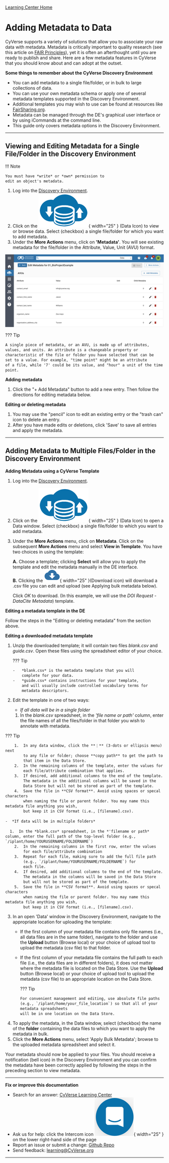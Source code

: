 [Learning Center Home](http://learning.cyverse.org/)

# Adding Metadata to Data

CyVerse supports a variety of solutions that allow you to
associate your raw data with metadata. Metadata is critically
important to quality research (see this article on [FAIR Principles](https://www.nature.com/articles/sdata201618)), yet it is often
an afterthought until you are ready to publish and share. Here
are a few metadata features in CyVerse that you should know about and can adopt at the
outset.

**Some things to remember about the CyVerse Discovery Environment**

-   You can add metadata to a single file/folder, or in bulk to large
    collections of data. 
-   You can use your own metadata schema or apply one of several metadata templates supported in the Discovery Environment.
-   Additional templates you may wish to use can be found at resources like [FairSharing.org](ttps://fairsharing.org/).
-   Metadata can be managed through the DE's graphical user interface or by using iCommands at the command line. 
-   This guide only covers metadata options in the Discovery Environment.

------------------------------------------------------------------------

## Viewing and Editing Metadata for a Single File/Folder in the Discovery Environment

!!! Note

    You must have *write* or *own* permission to
    edit an object's metadata.

1.  Log into the [Discovery Environment](https://de.cyverse.org/de/).
2. Click on the ![Data_Icon](../assets/de/menu_items/dataIcon.png){ width="25" }  (Data Icon) to view or browse data. Select (checkbox) a single file/folder for which you want to add metadata.
3. Under the **More Actions** menu, click on **'Metadata'**. You will see existing metadata for the file/folder in the Attribute, Value, Unit (AVU) format.

![edit_view_metadta](../assets/ds/edit_view_metadata.png)

   ??? Tip

    A single piece of metadata, or an AVU, is made up of attributes,
    values, and units. An attribute is a changeable property or
    characteristic of the file or folder you have selected that can be
    set to a value. For example, "time point" might be an attribute
    of a file, while '7' could be its value, and "hour" a unit of the time point.

**Adding metadata**

1.  Click the "+ Add Metadata" button to add a new entry. Then follow
    the directions for editing metadata below.

**Editing or deleting metadata**

1.  You may use the "pencil" icon to edit an existing entry or the
    "trash can" icon to delete an entry.
2.  After you have made edits or deletions, click 'Save' to save all entries and apply the metadata.

------------------------------------------------------------------------

## Adding Metadata to Multiple Files/Folder in the Discovery Environment

**Adding Metadata using a CyVerse Template**

1.  Log into the [Discovery Environment](https://de.cyverse.org/de/).

2.  Click on the ![Data_Icon](../assets/de/menu_items/dataIcon.png){ width="25" } (Data Icon) to open a Data window. Select (checkbox) a single file/folder to which you want to add metadata.

3.  Under the **More Actions** menu, click on **Metadata**. Click on
    the subsequent **More Actions** menu and select **View in
    Template**. You have two choices in using the template:

     **A.** Choose a template; clicking **Select** will allow you to apply the template and edit the metadata manually in the DE interface. <br>
     **B.** Clicking the ![Download_Icon](../assets/ds/download_icon_OLD.png){ width="25" }(Download icon) will download a .csv file you can edit and upload (see Applying bulk metadata below).

    Click *OK* to download. (In this example, we will use
    the *DOI Request - DataCite Metadata*) template.

**Editing a metadata template in the DE**

Follow the steps in the "Editing or deleting metadata" from the section above.

**Editing a downloaded metadata template**

1.  Unzip the downloaded template; it will contain two files
    *blank.csv* and *guide.csv*. Open these
    files using the spreadsheet editor of your choice.

    ??? Tip

        -   *blank.csv* is the metadata template that you will
            complete for your data.
        -   *guide.csv* contains instructions for your template,
            and will usually include controlled vocabulary terms for
            metadata descriptors.

2.  Edit the template in one of two ways:

    -   *If all data will be in a single folder*

       1.  In the *blank.csv* spreadsheet, in the *'file name or path'* column, enter the file names of all the files/folder in that folder you wish to annotate with metadata.
        
 ??? Tip 

        1.  In any data window, click the **⋮** (3-dots or ellipsis menu) next
            to any file or folder; choose **copy path** to get the path to
            that item in the Data Store.
        2.  In the remaining columns of the template, enter the values for
            each file/attribute combination that applies.
        3.  If desired, add additional columns to the end of the template.
            The metadata in the additional columns will be saved in the
            Data Store but will not be stored as part of the template.
        4.  Save the file in **CSV format**. Avoid using spaces or specal characters
            when naming the file or parent folder. You may name this metadata file anything you wish,
            but keep it in CSV format (i.e., [filename].csv).

    -  *If data will be in multiple folders*

      1.  In the *blank.csv* spreadsheet, in the *'filename or path* column, enter the full path of the top-level folder (e.g., `/iplant/home/YOURUSERNAME/FOLDERNAME`) 
        2.  In the remaining columns in the first row, enter the values
            for each file/attribute combination
        3.  Repeat for each file, making sure to add the full file path
            (e.g., `/iplant/home/YOURUSERNAME/FOLDERNAME`) for
            each file.
        4.  If desired, add additional columns to the end of the template.
            The metadata in the columns will be saved in the Data Store
            but will not be stored as part of the template.
        5.  Save the file in **CSV format**. Avoid using spaces or specal characters
            when naming the file or parent folder. You may name this metadata file anything you wish,
            but keep it in CSV format (i.e., [filename].csv).

3.  In an open 'Data' window in the Discovery Environment, navigate to the
    appropriate location for uploading the template:
    -   If the first column of your metadata file contains only file
        names (i.e., all data files are in the same folder), navigate
        to the folder and use the **Upload** button (Browse local) or
        your choice of upload tool to upload the metadata (csv file) to
        that folder.

    -   If the first column of your metadata file contains the full path
        to each file (i.e., the data files are in different folders),
        it does not matter where the metadata file is located on the
        Data Store. Use the **Upload** button (Browse local) or your
        choice of upload tool to upload the metadata (csv file) to an
        appropriate location on the Data Store.

        ??? Tip
        
            For convenient management and editing, use absolute file paths
            (e.g., `/iplant/home/your_file_location`) so that all of your metadata spreadsheets 
            will be in one location on the Data Store.
        
4.  To apply the metadata, in the Data window, select (checkbox) the
    name of the **folder** containing the data files to which you want
    to apply the metadata in bulk.
5.  Click the **More Actions** menu, select 'Apply Bulk Metadata';
    browse to the uploaded metadata spreadsheet and select it.

Your metadata should now be applied to your files. You should receive a
notification (bell icon) in the Discovery Environment and you can confirm the
metadata have been correctly applied by following the steps in the
preceding section to view metadata.

------------------------------------------------------------------------

**Fix or improve this documentation**

-   Search for an answer: [CyVerse Learning Center](https://cyverse-learning-materials.github.io/learning-materials-home)
-   Ask us for help: click the Intercom icon ![Intercom](../assets/intercom.png){ width="25" } on the lower right-hand side of the page
-   Report an issue or submit a change: [Github Repo](https://github.com/CyVerse-learning-materials/data_store_guide)
-   Send feedback: [learning@CyVerse.org](learning@CyVerse.org)

------------------------------------------------------------------------
